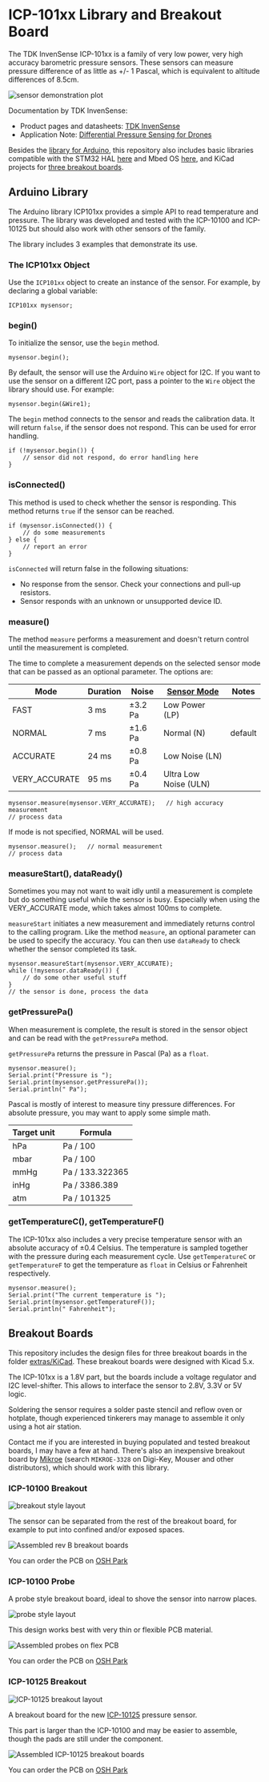 # ICP-101xx Library and Breakout Board

The TDK InvenSense ICP-101xx is a family of very low power, very high accuracy barometric pressure sensors. These sensors can measure pressure difference of as little as +/- 1 Pascal, which is equivalent to altitude differences of 8.5cm.

![sensor demonstration plot](./extras/Images/sensor-plot.png)

Documentation by TDK InvenSense:
* Product pages and datasheets: [TDK InvenSense](https://invensense.tdk.com/smartpressure/)
* Application Note: [Differential Pressure Sensing for Drones](https://www.invensense.com/download-pdf/an-000119-differential-pressure-sensing-using-icm-20789-for-altitude-hold-in-drones/)

Besides the [library for Arduino](#arduino-library), this repository also includes basic libraries compatible with the STM32 HAL [here](./extras/stm32-hal) and Mbed OS [here](./extras/mbed), and KiCad projects for [three breakout boards](#breakout-boards).

## Arduino Library

The Arduino library ICP101xx provides a simple API to read temperature and pressure. The library was developed and tested with the ICP-10100 and ICP-10125 but should also work with other sensors of the family.

The library includes 3 examples that demonstrate its use.

### The ICP101xx Object

Use the `ICP101xx` object to create an instance of the sensor. For example, by declaring a global variable:

```
ICP101xx mysensor;
```

### begin()

To initialize the sensor, use the `begin` method.

```
mysensor.begin();
```

By default, the sensor will use the Arduino `Wire` object for I2C. If you want to use the sensor on a different I2C port, pass a pointer to the `Wire` object the library should use. For example:

```
mysensor.begin(&Wire1);
```

The `begin` method connects to the sensor and reads the calibration data. It will return `false`, if the sensor does not respond. This can be used for error handling.

```
if (!mysensor.begin()) {
	// sensor did not respond, do error handling here
}
```

### isConnected()

This method is used to check whether the sensor is responding. This method returns `true` if the sensor can be reached.

```
if (mysensor.isConnected()) {
	// do some measurements
} else {
	// report an error
}
```

`isConnected` will return false in the following situations:

- No response from the sensor. Check your connections and pull-up resistors.
- Sensor responds with an unknown or unsupported device ID.

### measure()

The method `measure` performs a measurement and doesn't return control until the measurement is completed.

The time to complete a measurement depends on the selected sensor mode that can be passed as an optional parameter. The options are:

|Mode|Duration|Noise|[Sensor Mode](http://www.invensense.com/wp-content/uploads/2019/02/DS-000186-ICP-101xx-v1.1.pdf#%5B%7B%22num%22%3A12%2C%22gen%22%3A0%7D%2C%7B%22name%22%3A%22XYZ%22%7D%2C34%2C530%2C0%5D)|Notes|
|--|--|--|--|--|
|FAST|3 ms|±3.2 Pa|Low Power (LP)| |
|NORMAL|7 ms|±1.6 Pa|Normal (N)|default|
|ACCURATE|24 ms|±0.8 Pa|Low Noise (LN)| |
|VERY_ACCURATE|95 ms|±0.4 Pa|Ultra Low Noise (ULN)| |

```
mysensor.measure(mysensor.VERY_ACCURATE);	// high accuracy measurement
// process data
```

If mode is not specified, NORMAL will be used.

```
mysensor.measure();	  // normal measurement
// process data
```

### measureStart(), dataReady()

Sometimes you may not want to wait idly until a measurement is complete but do something useful while the sensor is busy. Especially when using the VERY_ACCURATE mode, which takes almost 100ms to complete.

`measureStart` initiates a new measurement and immediately returns control to the calling program. Like the method `measure`, an optional parameter can be used to specify the accuracy. You can then use `dataReady` to check whether the sensor completed its task.

```
mysensor.measureStart(mysensor.VERY_ACCURATE);
while (!mysensor.dataReady()) {
	// do some other useful stuff
}
// the sensor is done, process the data
```

### getPressurePa()

When measurement is complete, the result is stored in the sensor object and can be read with the `getPressurePa` method.

`getPressurePa` returns the pressure in Pascal (Pa) as a `float`.

```
mysensor.measure();
Serial.print("Pressure is ");
Serial.print(mysensor.getPressurePa());
Serial.println(" Pa");
```

Pascal is mostly of interest to measure tiny pressure differences. For absolute pressure, you may want to apply some simple math.

|Target unit|Formula|
|--|--|
|hPa|Pa / 100|
|mbar|Pa / 100|
|mmHg|Pa / 133.322365|
|inHg|Pa / 3386.389|
|atm|Pa / 101325|

### getTemperatureC(), getTemperatureF()

The ICP-101xx also includes a very precise temperature sensor with an absolute accuracy of ±0.4 Celsius. The temperature is sampled together with the pressure during each measurement cycle. Use `getTemperatureC` or `getTemperatureF` to get the temperature as `float` in Celsius or Fahrenheit respectively.

```
mysensor.measure();
Serial.print("The current temperature is ");
Serial.print(mysensor.getTemperatureF());
Serial.println(" Fahrenheit");
```

## Breakout Boards

This repository includes the design files for three breakout boards in the folder [extras/KiCad](./extras/KiCad). These breakout boards were designed with Kicad 5.x. 

The ICP-101xx is a 1.8V part, but the boards include a voltage regulator and I2C level-shifter. This allows to interface the sensor to 2.8V, 3.3V or 5V logic.

Soldering the sensor requires a solder paste stencil and reflow oven or hotplate, though experienced tinkerers may manage to assemble it only using a hot air station.

Contact me if you are interested in buying populated and tested breakout boards, I may have a few at hand. There's also an inexpensive breakout board by [Mikroe](https://www.mikroe.com/altitude-3-click) (search `MIKROE-3328` on Digi-Key, Mouser and other distributors), which should work with this library.

### ICP-10100 Breakout

![breakout style layout](./extras/Images/breakout-layout.png)

The sensor can be separated from the rest of the breakout board, for example to put into confined and/or exposed spaces.

![Assembled rev B breakout boards](./extras/Images/breakout-rev-b.jpg)

You can order the PCB on [OSH Park](https://oshpark.com/shared_projects/2vvKCdQE)

### ICP-10100 Probe

A probe style breakout board, ideal to shove the sensor into narrow places.

![probe style layout](./extras/Images/probe-layout.png)

This design works best with very thin or flexible PCB material.

![Assembled probes on flex PCB](./extras/Images/flex-probe.jpg)

You can order the PCB on [OSH Park](https://oshpark.com/shared_projects/IjXrtBOE)

### ICP-10125 Breakout

![ICP-10125 breakout layout](./extras/Images/icp-10125-breakout-layout.png)

A breakout board for the new [ICP-10125](https://invensense.tdk.com/products/1-axis/icp-10125/) pressure sensor.

This part is larger than the ICP-10100 and may be easier to assemble, though the pads are still under the component.

![Assembled ICP-10125 breakout boards](./extras/Images/icp-10125-breakout.jpg)

You can order the PCB on [OSH Park](https://oshpark.com/shared_projects/CTwkdHlc)
